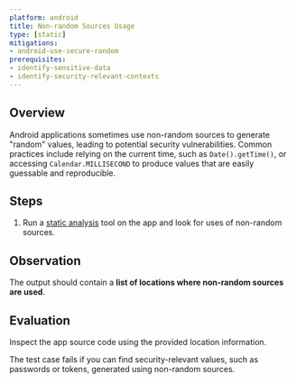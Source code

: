 ```yaml
---
platform: android
title: Non-random Sources Usage
type: [static]
mitigations:
- android-use-secure-random
prerequisites:
- identify-sensitive-data
- identify-security-relevant-contexts
---
```


## Overview

Android applications sometimes use non-random sources to generate "random" values, leading to potential security vulnerabilities. Common practices include relying on the current time, such as `Date().getTime()`, or accessing `Calendar.MILLISECOND` to produce values that are easily guessable and reproducible.

## Steps

1. Run a [static analysis](../../../../../techniques/android/MASTG-TECH-0014.md) tool on the app and look for uses of non-random sources.

## Observation

The output should contain a **list of locations where non-random sources are used**.

## Evaluation

Inspect the app source code using the provided location information.

The test case fails if you can find security-relevant values, such as passwords or tokens, generated using non-random sources.
